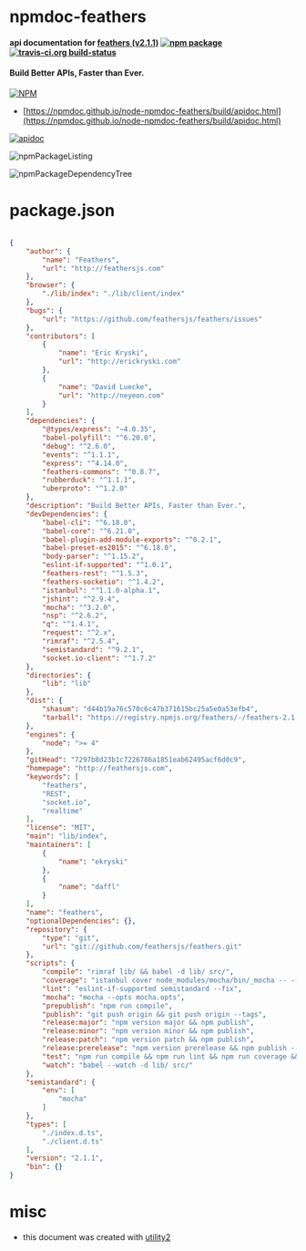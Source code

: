 # npmdoc-feathers

#### api documentation for  [feathers (v2.1.1)](http://feathersjs.com)  [![npm package](https://img.shields.io/npm/v/npmdoc-feathers.svg?style=flat-square)](https://www.npmjs.org/package/npmdoc-feathers) [![travis-ci.org build-status](https://api.travis-ci.org/npmdoc/node-npmdoc-feathers.svg)](https://travis-ci.org/npmdoc/node-npmdoc-feathers)

#### Build Better APIs, Faster than Ever.

[![NPM](https://nodei.co/npm/feathers.png?downloads=true&downloadRank=true&stars=true)](https://www.npmjs.com/package/feathers)

- [https://npmdoc.github.io/node-npmdoc-feathers/build/apidoc.html](https://npmdoc.github.io/node-npmdoc-feathers/build/apidoc.html)

[![apidoc](https://npmdoc.github.io/node-npmdoc-feathers/build/screenCapture.buildCi.browser.%252Ftmp%252Fbuild%252Fapidoc.html.png)](https://npmdoc.github.io/node-npmdoc-feathers/build/apidoc.html)

![npmPackageListing](https://npmdoc.github.io/node-npmdoc-feathers/build/screenCapture.npmPackageListing.svg)

![npmPackageDependencyTree](https://npmdoc.github.io/node-npmdoc-feathers/build/screenCapture.npmPackageDependencyTree.svg)



# package.json

```json

{
    "author": {
        "name": "Feathers",
        "url": "http://feathersjs.com"
    },
    "browser": {
        "./lib/index": "./lib/client/index"
    },
    "bugs": {
        "url": "https://github.com/feathersjs/feathers/issues"
    },
    "contributors": [
        {
            "name": "Eric Kryski",
            "url": "http://erickryski.com"
        },
        {
            "name": "David Luecke",
            "url": "http://neyeon.com"
        }
    ],
    "dependencies": {
        "@types/express": "~4.0.35",
        "babel-polyfill": "^6.20.0",
        "debug": "^2.6.0",
        "events": "^1.1.1",
        "express": "^4.14.0",
        "feathers-commons": "^0.8.7",
        "rubberduck": "^1.1.1",
        "uberproto": "^1.2.0"
    },
    "description": "Build Better APIs, Faster than Ever.",
    "devDependencies": {
        "babel-cli": "^6.18.0",
        "babel-core": "^6.21.0",
        "babel-plugin-add-module-exports": "^0.2.1",
        "babel-preset-es2015": "^6.18.0",
        "body-parser": "^1.15.2",
        "eslint-if-supported": "^1.0.1",
        "feathers-rest": "^1.5.3",
        "feathers-socketio": "^1.4.2",
        "istanbul": "^1.1.0-alpha.1",
        "jshint": "^2.9.4",
        "mocha": "^3.2.0",
        "nsp": "^2.6.2",
        "q": "^1.4.1",
        "request": "^2.x",
        "rimraf": "^2.5.4",
        "semistandard": "^9.2.1",
        "socket.io-client": "^1.7.2"
    },
    "directories": {
        "lib": "lib"
    },
    "dist": {
        "shasum": "d44b19a76c570c6c47b371615bc25a5e0a53efb4",
        "tarball": "https://registry.npmjs.org/feathers/-/feathers-2.1.1.tgz"
    },
    "engines": {
        "node": ">= 4"
    },
    "gitHead": "7297b8d23b1c7226786a1851eab62495acf6d0c9",
    "homepage": "http://feathersjs.com",
    "keywords": [
        "feathers",
        "REST",
        "socket.io",
        "realtime"
    ],
    "license": "MIT",
    "main": "lib/index",
    "maintainers": [
        {
            "name": "ekryski"
        },
        {
            "name": "daffl"
        }
    ],
    "name": "feathers",
    "optionalDependencies": {},
    "repository": {
        "type": "git",
        "url": "git://github.com/feathersjs/feathers.git"
    },
    "scripts": {
        "compile": "rimraf lib/ && babel -d lib/ src/",
        "coverage": "istanbul cover node_modules/mocha/bin/_mocha -- --opts mocha.opts",
        "lint": "eslint-if-supported semistandard --fix",
        "mocha": "mocha --opts mocha.opts",
        "prepublish": "npm run compile",
        "publish": "git push origin && git push origin --tags",
        "release:major": "npm version major && npm publish",
        "release:minor": "npm version minor && npm publish",
        "release:patch": "npm version patch && npm publish",
        "release:prerelease": "npm version prerelease && npm publish --tag pegasus",
        "test": "npm run compile && npm run lint && npm run coverage && nsp check",
        "watch": "babel --watch -d lib/ src/"
    },
    "semistandard": {
        "env": [
            "mocha"
        ]
    },
    "types": [
        "./index.d.ts",
        "./client.d.ts"
    ],
    "version": "2.1.1",
    "bin": {}
}
```



# misc
- this document was created with [utility2](https://github.com/kaizhu256/node-utility2)
